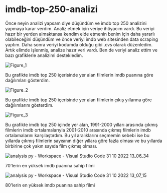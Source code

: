 # imdb-top-250-analizi

Önce neyin analizi yapsam diye düşündüm ve imdb top 250 analizini yapmaya karar verdim. Analiz etmek için veriye ihtiyacım vardı. Bu veriyi hazır bir yerden almaktansa kendim elde etmenin benim için daha yararlı olabileceğini düşündüm ve önce veriyi imdb web sitesinden data scraping yaptım. Daha sonra veriyi kodumda olduğu gibi .cvs olarak düzenledim. Artık elimde işlenmiş, analize hazır veri vardı. Ben de veriyi analiz ettim ve bazı grafiklerle analizimi destekledim.

![Figure_1](https://user-images.githubusercontent.com/100408945/198981190-12164acf-e7dd-466e-b97b-0764a6fd9a0d.png) 

Bu grafikte imdb top 250 içerisinde yer alan filmlerin imdb puanına göre dağılımları gösterdim.

![Figure_2](https://user-images.githubusercontent.com/100408945/198981558-f964a10a-3bf3-4ed8-af63-d2b7f5581b1e.png)

Bu grafikte imdb top 250 içerisinde yer alan filmlerin çıkış yıllarına göre dağılımlarını gösterdim.

![Figure_3](https://user-images.githubusercontent.com/100408945/198981856-2d87ab92-8773-4e52-aba6-a3e707084b6d.png)

Bu grafikte imdb top 250 içinde yer alan, 1991-2000 yılları arasında çıkmış filmlerin imdb ortalamalarıyla 2001-2010 arasında çıkmış filmlerin imdb ortalamalarını karşılaştırdım. Bu yıl aralıklarını seçmemin sebebi ise bu yıllarda çıkmış filmlerin sayısının diğer yıllara göre fazla olması ve bu yıllarda birbirine çok yakın sayıda film çıkmış olması.

![analysis py - Workspace - Visual Studio Code 31 10 2022 13_06_34](https://user-images.githubusercontent.com/100408945/198984338-940948c4-00d5-45d6-a99a-90162cfa89df.png)

70'lerin en yüksek imdb puanına sahip filmi

![analysis py - Workspace - Visual Studio Code 31 10 2022 13_07_15](https://user-images.githubusercontent.com/100408945/198984732-556e1e8d-1f32-49aa-9770-44125570b956.png)

80'lerin en yüksek imdb puanına sahip filmi
